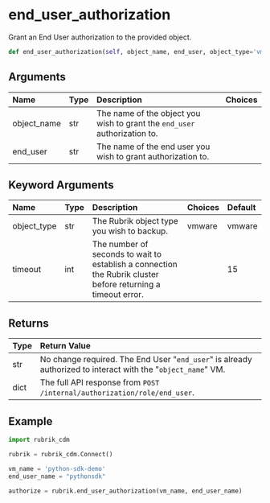 # end\_user\_authorization

Grant an End User authorization to the provided object.

```python
def end_user_authorization(self, object_name, end_user, object_type='vmware', timeout=15):
```

## Arguments

| Name | Type | Description | Choices |
| :--- | :--- | :--- | :--- |
| object\_name | str | The name of the object you wish to grant the `end_user` authorization to. |  |
| end\_user | str | The name of the end user you wish to grant authorization to. |  |

## Keyword Arguments

| Name | Type | Description | Choices | Default |
| :--- | :--- | :--- | :--- | :--- |
| object\_type | str | The Rubrik object type you wish to backup. | vmware | vmware |
| timeout | int | The number of seconds to wait to establish a connection the Rubrik cluster before returning a timeout error. |  | 15 |

## Returns

| Type | Return Value |
| :--- | :--- |
| str | No change required. The End User "`end_user`" is already authorized to interact with the "`object_name`" VM. |
| dict | The full API response from `POST /internal/authorization/role/end_user`. |

## Example

```python
import rubrik_cdm

rubrik = rubrik_cdm.Connect()

vm_name = 'python-sdk-demo'
end_user_name = "pythonsdk"

authorize = rubrik.end_user_authorization(vm_name, end_user_name)
```

